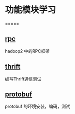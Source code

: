 # 功能模块学习
=====

## [rpc](src/main/java/com/wankun/tools/ipc/)

hadoop2 中的RPC框架
	
## [thrift](src/main/java/com/wankun/tools/thrift/)
	
编写Thrift通信测试

## [protobuf](src/test/java/com/wankun/tools/protobuf/)
	
protobuf 的环境安装，编码，测试
